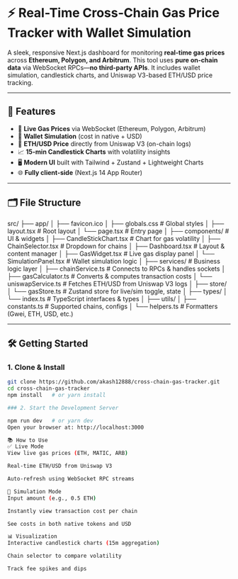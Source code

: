 # ⚡ Real-Time Cross-Chain Gas Price Tracker with Wallet Simulation

A sleek, responsive Next.js dashboard for monitoring **real-time gas prices** across **Ethereum, Polygon, and Arbitrum**. This tool uses **pure on-chain data** via WebSocket RPCs—**no third-party APIs**. It includes wallet simulation, candlestick charts, and Uniswap V3-based ETH/USD price tracking.

---

## 🚀 Features

- 🔴 **Live Gas Prices** via WebSocket (Ethereum, Polygon, Arbitrum)
- 💸 **Wallet Simulation** (cost in native + USD)
- 💱 **ETH/USD Price** directly from Uniswap V3 (on-chain logs)
- 📈 **15-min Candlestick Charts** with volatility insights
- 🖥️ **Modern UI** built with Tailwind + Zustand + Lightweight Charts
- 🌐 **Fully client-side** (Next.js 14 App Router)

---

## 🗂️ File Structure

src/
├── app/ 
│ ├── favicon.ico
│ ├── globals.css # Global styles
│ ├── layout.tsx # Root layout
│ └── page.tsx # Entry page
│
├── components/ # UI & widgets
│ ├── CandleStickChart.tsx # Chart for gas volatility
│ ├── ChainSelector.tsx # Dropdown for chains
│ ├── Dashboard.tsx # Layout & content manager
│ ├── GasWidget.tsx # Live gas display panel
│ └── SimulationPanel.tsx # Wallet simulation logic
│
├── services/ # Business logic layer
│ ├── chainService.ts # Connects to RPCs & handles sockets
│ ├── gasCalculator.ts # Converts & computes transaction costs
│ └── uniswapService.ts # Fetches ETH/USD from Uniswap V3 logs
│
├── store/
│ └── gasStore.ts # Zustand store for live/sim toggle, state
│
├── types/
│ └── index.ts # TypeScript interfaces & types
│
├── utils/
│ ├── constants.ts # Supported chains, configs
│ └── helpers.ts # Formatters (Gwei, ETH, USD, etc.)


---

## 🛠️ Getting Started

### 1. Clone & Install

```bash
git clone https://github.com/akash12888/cross-chain-gas-tracker.git
cd cross-chain-gas-tracker
npm install   # or yarn install

### 2. Start the Development Server

npm run dev   # or yarn dev
Open your browser at: http://localhost:3000

📚 How to Use
✅ Live Mode
View live gas prices (ETH, MATIC, ARB)

Real-time ETH/USD from Uniswap V3

Auto-refresh using WebSocket RPC streams

🧮 Simulation Mode
Input amount (e.g., 0.5 ETH)

Instantly view transaction cost per chain

See costs in both native tokens and USD

📊 Visualization
Interactive candlestick charts (15m aggregation)

Chain selector to compare volatility

Track fee spikes and dips

